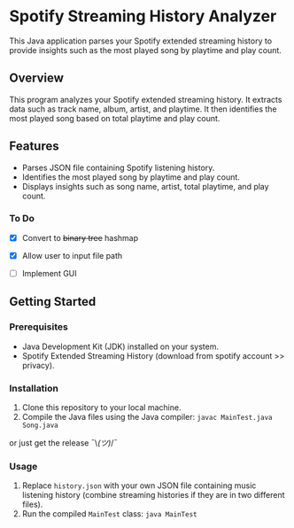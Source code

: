 # Spotify Streaming History Analyzer

This Java application parses your Spotify extended streaming history to provide insights such as the most played song by playtime and play count.

## Overview

This program analyzes your Spotify extended streaming history. It extracts data such as track name, album, artist, and playtime. It then identifies the most played song based on total playtime and play count.

## Features

- Parses JSON file containing Spotify listening history.
- Identifies the most played song by playtime and play count.
- Displays insights such as song name, artist, total playtime, and play count.

### To Do
- [x] Convert to ~~binary tree~~ hashmap
- [x] Allow user to input file path
- [ ] Implement GUI


## Getting Started

### Prerequisites

- Java Development Kit (JDK) installed on your system.
- Spotify Extended Streaming History (download from spotify account >> privacy).

### Installation

1. Clone this repository to your local machine.
2. Compile the Java files using the Java compiler:
`javac MainTest.java Song.java`

or just get the release ¯\\_(ツ)_/¯

### Usage

1. Replace `history.json` with your own JSON file containing music listening history (combine streaming histories if they are in two different files).
2. Run the compiled `MainTest` class:
`java MainTest`
